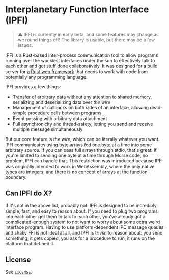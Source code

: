# Interplanetary Function Interface (IPFI)

> ⚠ IPFI is currently in early beta, and some features may change as we round things off! The library is usable, but there may be a few issues.

IPFI is a Rust-based inter-process communication tool to allow programs running over the wackiest interfaces under the sun to effectively talk to each other and get stuff done collaboratively. It was designed for a build server for [a Rust web framework](https://github.com/framesurge/perseus) that needs to work with code from potentially any programming language.

IPFI provides a few things:

- Transfer of arbitrary data without any attention to shared memory, serializing and deserializing data over *the wire*
- Management of callbacks on both sides of an interface, allowing dead-simple procedure calls between programs
- Event passing with arbitrary data attachment
- Full asynchronicity and thread-safety, letting you send and receive multiple message simultaneously

But our core feature is *the wire*, which can be literally whatever you want. IPFI communicates using byte arrays fed one byte at a time into some arbitrary source. If you can pass full arrays through stdio, that's great! If you're limited to sending one byte at a time through Morse code, no problem, IPFI can handle that. This restriction was introduced because IPFI was originally intended to work in WebAssembly, where the only native types are integers, and there is no concept of arrays at the function boundary.

## Can IPFI do X?

If it's not in the above list, probably not. IPFI is designed to be incredibly simple, fast, and easy to reason about. If you need to plug two programs into each other get them to talk to each other, you've already got a complicated-enough system to not want to worry about some extra weird interface program. Having to use platform-dependent IPC message queues and shaky FFI is not ideal at all, and IPFI is trivial to reason about: you send something, it gets copied, you ask for a procedure to run, it runs on the platform that defined it.

## License

See [`LICENSE`](./LICENSE).
